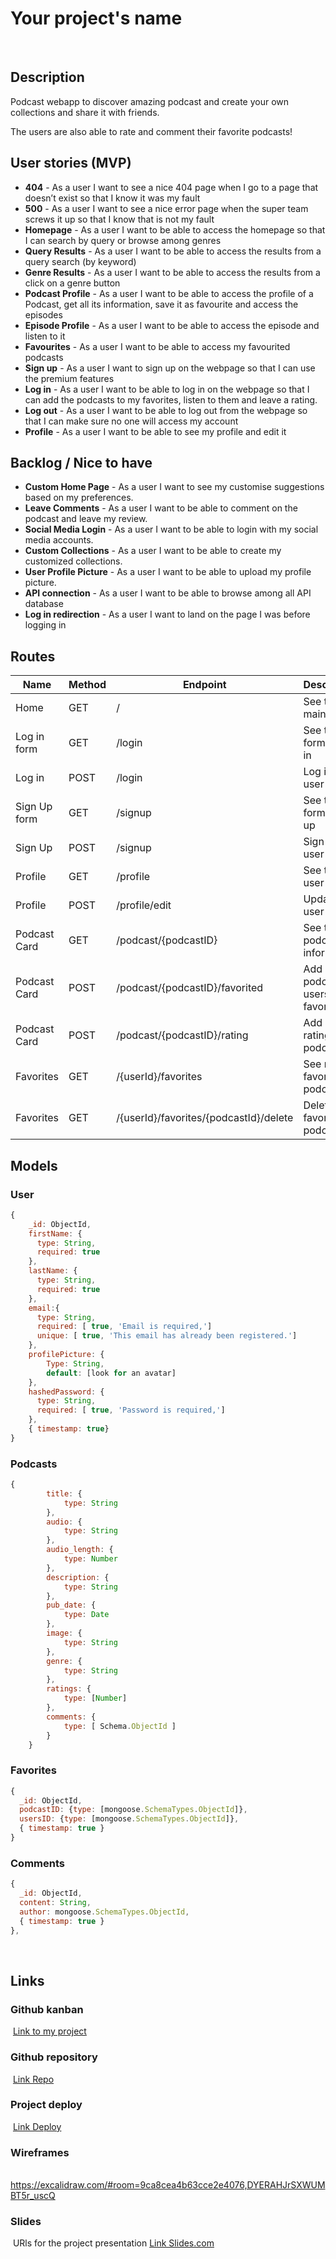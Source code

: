 # Your project's name
​
## Description
Podcast webapp to discover amazing podcast and create your own collections and share it with friends. 

The users are also able to rate and comment their favorite podcasts!
​
## User stories (MVP)
* **404** - As a user I want to see a nice 404 page when I go to a page that doesn’t exist so that I know it was my fault
​
* **500** - As a user I want to see a nice error page when the super team screws it up so that I know that is not my fault
​
* **Homepage** - As a user I want to be able to access the homepage so that I can search by query or browse among genres 
​
* **Query Results** - As a user I want to be able to access the results from a query search (by keyword)
​
* **Genre Results** - As a user I want to be able to access the results from a click on a genre button
​
* **Podcast Profile** - As a user I want to be able to access the profile of a Podcast, get all its information, save it as favourite and access the episodes
​
* **Episode Profile** - As a user I want to be able to access the episode and listen to it
​
* **Favourites** - As a user I want to be able to access my favourited podcasts
​
* **Sign up** - As a user I want to sign up on the webpage so that I can use the premium features
​
* **Log in** - As a user I want to be able to log in on the webpage so that I can add the podcasts to my favorites, listen to them and leave a rating.
​
* **Log out** - As a user I want to be able to log out from the webpage so that I can make sure no one will access my account
​
* **Profile** - As a user I want to be able to see my profile and edit it
​
​
​
## Backlog / Nice to have
* **Custom Home Page** - As a user I want to see my customise suggestions based on my preferences.
​
* **Leave Comments** - As a user I want to be able to comment on the podcast and leave my review.
​
* **Social Media Login** - As a user I want to be able to login with my social media accounts.
​
* **Custom Collections** - As a user I want to be able to create my customized collections.
​
* **User Profile Picture** - As a user I want to be able to upload my profile picture.
​
* **API connection** - As a user I want to be able to browse among all API database
​
* **Log in redirection** - As a user I want to land on the page I was before logging in
​
​
## Routes
| Name            | Method | Endpoint                      | Description                                      | Body                                | Redirects       |
| --------------- | ------ | ----------------------------- | ------------------------------------------------ | ----------------------------------  | --------------- |
| Home            | GET    | /                             | See the main page                                |                                     |                 |
| Log in form     | GET    | /login                        | See the form to log in                           |                                     |                 |
| Log in          | POST   | /login                        | Log in the user                                  | {mail, password}                    | /               |
| Sign Up form    | GET    | /signup                       | See the form to sign up                          |                                     |                 |
| Sign Up         | POST   | /signup                       | Sign up a user                                   | {mail, password}                    | /profile        |
| Profile         | GET    | /profile                      | See the user profile                             | {mail, username}                    |                 |
| Profile         | POST   | /profile/edit                 | Update the user profile                          | {mail, username}                    | /profile        |
| Podcast Card    | GET    | /podcast/{podcastID}       | See the podcast information                         | {podcastId, podcastInfo...}         |                 |
| Podcast Card    | POST   | /podcast/{podcastID}/favorited    | Add a podcast to users favorites             | {podcastId, podcastInfo...}         |/login or  /podcast/{podcastID}|
| Podcast Card    | POST   | /podcast/{podcastID}/rating    | Add a rating to a podcast                       | {podcastId, rating}                 |/login or  /podcast/{podcastID}|
| Favorites       | GET    | /{userId}/favorites           | See my favorited podcasts                        | {podcastId}                         |                  |
| Favorites       | GET    | /{userId}/favorites/{podcastId}/delete    | Delet a favorited podcast            | {podcastId}                          |/favorites       

## Models
### User
```js
{
    _id: ObjectId,
    firstName: { 
      type: String,
      required: true
    },
    lastName: { 
      type: String,
      required: true
    },
    email:{ 
      type: String,
      required: [ true, 'Email is required,']
      unique: [ true, 'This email has already been registered.']
    },
    profilePicture: {
        Type: String,
        default: [look for an avatar]
    },
    hashedPassword: { 
      type: String,
      required: [ true, 'Password is required,']
    },
    { timestamp: true} 
}
```
### Podcasts
```js
{
        title: {
            type: String
        },
        audio: {
            type: String
        },
        audio_length: {
            type: Number
        },
        description: {
            type: String
        },
        pub_date: {
            type: Date
        },
        image: {
            type: String
        },
        genre: {
            type: String
        },
        ratings: {
            type: [Number]
        },
        comments: {
            type: [ Schema.ObjectId ]
        }
    }
```
### Favorites
```js
{ 
  _id: ObjectId,
  podcastID: {type: [mongoose.SchemaTypes.ObjectId]},
  usersID: {type: [mongoose.SchemaTypes.ObjectId]},
  { timestamp: true } 
}
```
### Comments
```js
{   
  _id: ObjectId,
  content: String,
  author: mongoose.SchemaTypes.ObjectId,
  { timestamp: true } 
},
```
​
## Links
### Github kanban
​
[Link to my project]()
​
### Github repository
​
[Link Repo]()
​
### Project deploy
​
[Link Deploy]()
​
### Wireframes
​
https://excalidraw.com/#room=9ca8cea4b63cce2e4076,DYERAHJrSXWUMBT5r_uscQ
​
### Slides
​
URls for the project presentation
[Link Slides.com]()
